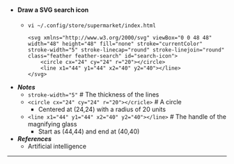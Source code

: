 - #### Draw a SVG search icon
    - `vi ~/.config/store/supermarket/index.html`
      ```
      <svg xmlns="http://www.w3.org/2000/svg" viewBox="0 0 48 48" width="48" height="48" fill="none" stroke="currentColor" stroke-width="5" stroke-linecap="round" stroke-linejoin="round" class="feather feather-search" id="search-icon">
          <circle cx="24" cy="24" r="20"></circle>
          <line x1="44" y1="44" x2="40" y2="40"></line>
      </svg>
      ```
- ***Notes***
    - `stroke-width="5"` # The thickness of the lines
    - `<circle cx="24" cy="24" r="20"></cricle>` # A circle
        - Centered at (24,24) with a radius of 20 units
    - `<line x1="44" y1="44" x2="40" y2="40"></line>` # The handle of the magnifying glass
        - Start as (44,44) and end at (40,40)
- ***References***
    - Artificial intelligence
- ---
